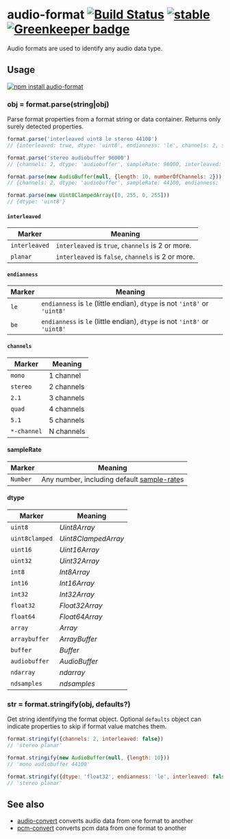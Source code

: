 # audio-format [![Build Status](https://travis-ci.org/audiojs/audio-format.svg?branch=master)](https://travis-ci.org/audiojs/audio-format) [![stable](https://img.shields.io/badge/stability-stable-brightgreen.svg)](http://github.com/badges/stability-badges) [![Greenkeeper badge](https://badges.greenkeeper.io/audiojs/audio-format.svg)](https://greenkeeper.io/)

Audio formats are used to identify any audio data type.

## Usage

[![npm install audio-format](https://nodei.co/npm/audio-format.png?mini=true)](https://npmjs.org/package/audio-format/)

### obj = format.parse(string|obj)

Parse format properties from a format string or data container. Returns only surely detected properties.

```js
format.parse('interleaved uint8 le stereo 44100')
// {interleaved: true, dtype: 'uint8', endianness: 'le', channels: 2, sampleRate: 44100}

format.parse('stereo audiobuffer 96000')
// {channels: 2, dtype: 'audiobuffer', sampleRate: 96000, interleaved: false, endianness: 'le'}

format.parse(new AudioBuffer(null, {length: 10, numberOfChannels: 2}))
// {channels: 2, dtype: 'audiobuffer', sampleRate: 44100, endianness: 'le', interleaved: false}

format.parse(new Uint8ClampedArray([0, 255, 0, 255]))
// {dtype: 'uint8'}
```

#### `interleaved`

| Marker | Meaning |
|---|---|
| `interleaved` | `interleaved` is `true`, `channels` is 2 or more. |
| `planar` | `interleaved` is `false`, `channels` is 2 or more. |

#### `endianness`

| Marker | Meaning |
|---|---|
| `le` | `endianness` is `le` (little endian), `dtype` is not `'int8'` or `'uint8'` |
| `be` | `endianness` is `le` (little endian), `dtype` is not `'int8'` or `'uint8'` |

#### `channels`

| Marker | Meaning |
|---|---|
| `mono` | 1 channel |
| `stereo` | 2 channels |
| `2.1` | 3 channels |
| `quad` | 4 channels |
| `5.1` | 5 channels |
| `*-channel` | N channels |

#### sampleRate

| Marker | Meaning |
|---|---|
| `Number` | Any number, including default [sample-rate](https://github.com/audiojs/sample-rate)s |

#### dtype

| Marker | Meaning |
|---|---|
| `uint8` | _Uint8Array_ |
| `uint8clamped` | _Uint8ClampedArray_ |
| `uint16` | _Uint16Array_ |
| `uint32` | _Uint32Array_ |
| `int8` | _Int8Array_ |
| `int16` | _Int16Array_ |
| `int32` | _Int32Array_ |
| `float32` | _Float32Array_ |
| `float64` | _Float64Array_ |
| `array` | _Array_ |
| `arraybuffer` | _ArrayBuffer_ |
| `buffer` | _Buffer_ |
| `audiobuffer` | _AudioBuffer_ |
| `ndarray` | _ndarray_ |
| `ndsamples` | _ndsamples_ |


### str = format.stringify(obj, defaults?)

Get string identifying the format object. Optional `defaults` object can indicate properties to skip if format value matches them.

```js
format.stringify({channels: 2, interleaved: false})
// 'stereo planar'

format.stringify(new AudioBuffer(null, {length: 10}))
// 'mono audiobuffer 44100'

format.stringify({dtype: 'float32', endianness: 'le', interleaved: false, channels: 2}, {endianness: 'le', dtype: 'float32'})
// 'stereo planar'
```

## See also

* [audio-convert](https://github.com/audiojs/pcm-convert) converts audio data from one format to another
* [pcm-convert](https://github.com/audiojs/pcm-convert) converts pcm data from one format to another
